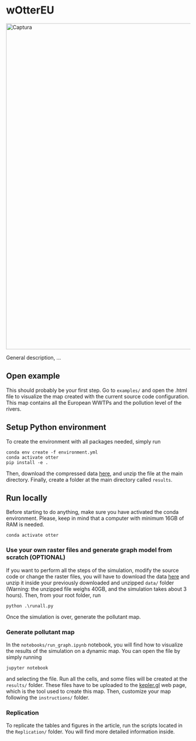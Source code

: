 # wOtterEU
<img width="889" alt="Captura" src="https://user-images.githubusercontent.com/49274979/211218395-eb230286-abc4-40c5-acee-9fafcd025839.PNG">

General description, ...


## Open example
This should probably be your first step. Go to ```examples/``` and open the .html file to visualize the map created with the current source code configuration. This map contains all the European WWTPs and the pollution level of the rivers.

## Setup Python environment
To create the environment with all packages needed, simply run
```
conda env create -f environment.yml
conda activate otter
pip install -e .
```
Then, download the compressed data [here](https://mega.nz/file/QTV11QgL#6sxcA-bBNfcroTg2EThsSVnhGBskYgNjX5bpahGG_3E), and unzip the file at the main directory.
Finally, create a folder at the main directory called ```results```.

## Run locally

Before starting to do anything, make sure you have activated the conda environment. Please, keep in mind that a computer with minimum 16GB of RAM is needed.

```
conda activate otter
```
### Use your own raster files and generate graph model from scratch (OPTIONAL)
If you want to perform all the steps of the simulation, modify the source code or change the raster files, you will have to download the data [here](https://mega.nz/file/JLdjTS4Z#2kgA3S60tn-bpMvbrulXUgN4Bae5RKR4KCS70Me4hH4) and unzip it inside your previously downloaded and unzipped ```data/``` folder (Warning: the unzipped file weighs 40GB, and the simulation takes about 3 hours). Then, from your root folder, run
```
python .\runall.py
```
Once the simulation is over, generate the pollutant map.

### Generate pollutant map
 In the `notebooks/run_graph.ipynb`  notebook, you will find how to visualize the results of the simulation on a dynamic map. You can open the file by simply running
```
jupyter notebook
```
and selecting the file.
Run all the cells, and some files will be created at the ```results/``` folder. These files have to be uploaded to the [kepler.gl](https://kepler.gl/) web page, which is the tool used to create this map. Then, customize your map following the ```instructions/``` folder.

### Replication
To replicate the tables and figures in the article, run the scripts located in the ```Replication/``` folder. You will find more detailed information inside.

